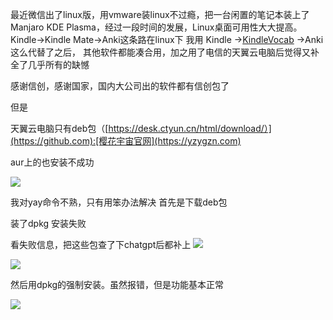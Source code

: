 
最近微信出了linux版，用vmware装linux不过瘾，把一台闲置的笔记本装上了Manjaro KDE Plasma，经过一段时间的发展，Linux桌面可用性大大提高。
Kindle\-\>Kindle Mate\-\>Anki这条路在linux下
我用
Kindle \-\>[KindleVocab](https://github.com "KindleVocab") \-\>Anki这么代替了之后，
其他软件都能凑合用，加之用了电信的天翼云电脑后觉得又补全了几乎所有的缺憾


感谢信创，感谢国家，国内大公司出的软件都有信创包了


但是


天翼云电脑只有deb包（[https://desk.ctyun.cn/html/download/）](https://github.com):[樱花宇宙官网](https://yzygzn.com)


aur上的也安装不成功


![](https://img2024.cnblogs.com/blog/33157/202411/33157-20241117130504188-1816858789.png)


我对yay命令不熟，只有用笨办法解决
首先是下载deb包


装了dpkg
安装失败


看失败信息，把这些包查了下chatgpt后都补上
![](https://img2024.cnblogs.com/blog/33157/202411/33157-20241117130707518-275640511.png)


![](https://img2024.cnblogs.com/blog/33157/202411/33157-20241117130624792-1608559079.png)


然后用dpkg的强制安装。虽然报错，但是功能基本正常


![](https://img2024.cnblogs.com/blog/33157/202411/33157-20241117130741284-1939459920.png)


